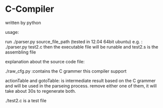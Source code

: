C-Compiler
==========

written by python


usage:

run  ./parser.py source_file_path  (tested in 12.04 64bit ubuntu)
e.g. : ./parser.py test2.c
then the executable file will be runable and test2.s is the assembling file

explanation about the source code file:

 ./raw_cfg.py :contains the  C grammer this compiler support

actionTable and gotoTable: is intermediate result based on the C grammer and will be used in the parseing process. remove either one of them, it will take about 30s to regenerate both.

./test2.c is a test file
